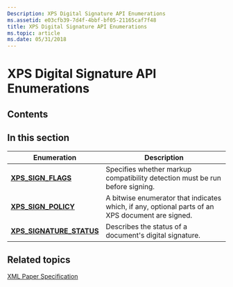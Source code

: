 ```yaml
---
Description: XPS Digital Signature API Enumerations
ms.assetid: e03cfb39-7d4f-4bbf-bf05-21165caf7f48
title: XPS Digital Signature API Enumerations
ms.topic: article
ms.date: 05/31/2018
---
```


# XPS Digital Signature API Enumerations

## Contents

## In this section



| Enumeration                                                       | Description                                                                                                 |
|-------------------------------------------------------------------|-------------------------------------------------------------------------------------------------------------|
| [**XPS\_SIGN\_FLAGS**](/windows/win32/api/xpsdigitalsignature/ne-xpsdigitalsignature-xps_sign_flags)<br/>             | Specifies whether markup compatibility detection must be run before signing.<br/>                     |
| [**XPS\_SIGN\_POLICY**](/windows/win32/api/xpsdigitalsignature/ne-xpsdigitalsignature-xps_sign_policy)<br/>           | A bitwise enumerator that indicates which, if any, optional parts of an XPS document are signed.<br/> |
| [**XPS\_SIGNATURE\_STATUS**](/windows/win32/api/xpsdigitalsignature/ne-xpsdigitalsignature-xps_signature_status)<br/> | Describes the status of a document's digital signature.<br/>                                          |



 

## Related topics

<dl> <dt>

[XML Paper Specification](https://www.ecma-international.org/activities/XML%20Paper%20Specification/XPS%20Standard%20WD%201.6.pdf)
</dt> </dl>

 

 




